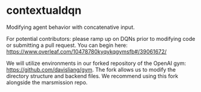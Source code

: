 # contextualdqn
Modifying agent behavior with concatenative input.

For potential contributors: please ramp up on DQNs prior to modifying code or submitting a pull request. You can begin here: https://www.overleaf.com/10478780kyqykqgymsfb#/39061672/

We will utilize environments in our forked repository of the OpenAI gym: https://github.com/davisliang/gym. The fork allows us to modify the directory structure and backend files. We recommend using this fork alongside the marsmission repo.
